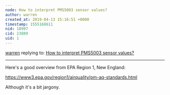 ```yaml
---
node: How to interpret PMS5003 sensor values?
author: warren
created_at: 2019-04-13 15:16:51 +0000
timestamp: 1555168611
nid: 18997
cid: 23889
uid: 1
---
```




[warren](../profile/warren) replying to: [How to interpret PMS5003 sensor values?](../notes/samr/04-07-2019/how-to-interpret-pms5003-sensor-values)

----
 Here's a good overview from EPA Region 1, New England:

https://www3.epa.gov/region1/airquality/pm-aq-standards.html

Although it's a bit jargony. 